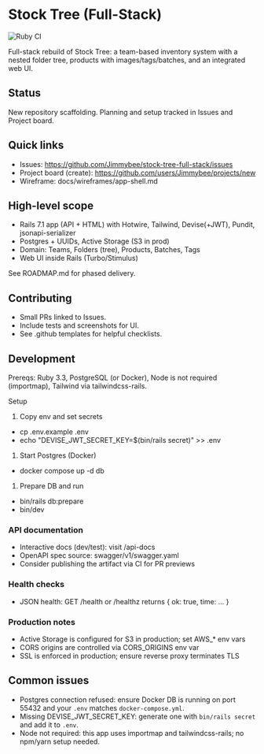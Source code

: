# Stock Tree (Full-Stack)

![Ruby CI](https://github.com/Jimmybee/stock-tree-full-stack/actions/workflows/ci.yml/badge.svg)

Full-stack rebuild of Stock Tree: a team-based inventory system with a nested folder tree, products with images/tags/batches, and an integrated web UI.

## Status

New repository scaffolding. Planning and setup tracked in Issues and Project board.

## Quick links

- Issues: <https://github.com/Jimmybee/stock-tree-full-stack/issues>
- Project board (create): <https://github.com/users/Jimmybee/projects/new>
- Wireframe: docs/wireframes/app-shell.md

## High-level scope

- Rails 7.1 app (API + HTML) with Hotwire, Tailwind, Devise(+JWT), Pundit, jsonapi-serializer
- Postgres + UUIDs, Active Storage (S3 in prod)
- Domain: Teams, Folders (tree), Products, Batches, Tags
- Web UI inside Rails (Turbo/Stimulus)

See ROADMAP.md for phased delivery.

## Contributing

- Small PRs linked to Issues.
- Include tests and screenshots for UI.
- See .github templates for helpful checklists.

## Development

Prereqs: Ruby 3.3, PostgreSQL (or Docker), Node is not required (importmap), Tailwind via tailwindcss-rails.

Setup

1. Copy env and set secrets

- cp .env.example .env
- echo "DEVISE_JWT_SECRET_KEY=$(bin/rails secret)" >> .env

1. Start Postgres (Docker)

- docker compose up -d db

1. Prepare DB and run

- bin/rails db:prepare
- bin/dev

### API documentation

- Interactive docs (dev/test): visit /api-docs
- OpenAPI spec source: swagger/v1/swagger.yaml
- Consider publishing the artifact via CI for PR previews

### Health checks

- JSON health: GET /health or /healthz returns { ok: true, time: ... }

### Production notes

- Active Storage is configured for S3 in production; set AWS_* env vars
- CORS origins are controlled via CORS_ORIGINS env var
- SSL is enforced in production; ensure reverse proxy terminates TLS

## Common issues

- Postgres connection refused: ensure Docker DB is running on port 55432 and your `.env` matches `docker-compose.yml`.
- Missing DEVISE_JWT_SECRET_KEY: generate one with `bin/rails secret` and add it to `.env`.
- Node not required: this app uses importmap and tailwindcss-rails; no npm/yarn setup needed.
